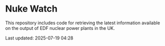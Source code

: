 # Nuke Watch

This repository includes code for retrieving the latest information available on the output of EDF nuclear power plants in the UK.

Last updated: 2025-07-19 04:28